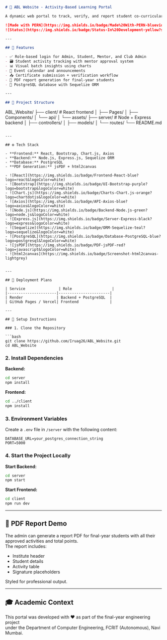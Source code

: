 ```markdown
# 🚀 ABL Website - Activity-Based Learning Portal

A dynamic web portal to track, verify, and report student co-curricular and extra-curricular activities for **FR. C. Rodrigues Institute of Technology** (Autonomous), Vashi, Navi Mumbai.

![Made with PERN](https://img.shields.io/badge/Made%20With-PERN-blueviolet?style=for-the-badge&logo=postgresql)  
![Status](https://img.shields.io/badge/Status-In%20Development-yellow?style=for-the-badge)

---

## 🧩 Features

- ✅ Role-based login for Admin, Student, Mentor, and Club Admin  
- 🗃️ Student activity tracking with mentor approval system  
- 📊 Visual batch insights using charts  
- 📅 Event calendar and announcements  
- 📥 Certificate submission + verification workflow  
- 📄 PDF report generation for final-year students  
- 💾 PostgreSQL database with Sequelize ORM

---

## 📁 Project Structure

```
ABL_Website/
├── client/               # React frontend
│   ├── Pages/
│   ├── Components/
│   └── api/
│   └── assets/
├── server/               # Node + Express backend
│   ├── controllers/
│   ├── models/
│   └── routes/
└── README.md
```

---

## ⚙️ Tech Stack

- **Frontend:** React, Bootstrap, Chart.js, Axios  
- **Backend:** Node.js, Express.js, Sequelize ORM  
- **Database:** PostgreSQL  
- **PDF Generation:** jsPDF + html2canvas

- ![React](https://img.shields.io/badge/Frontend-React-blue?logo=react&logoColor=white)
- ![Bootstrap](https://img.shields.io/badge/UI-Bootstrap-purple?logo=bootstrap&logoColor=white)
- ![Chart.js](https://img.shields.io/badge/Charts-Chart.js-orange?logo=chartdotjs&logoColor=white)
- ![Axios](https://img.shields.io/badge/API-Axios-blue?logo=axios&logoColor=white)
- ![Node.js](https://img.shields.io/badge/Backend-Node.js-green?logo=node.js&logoColor=white)
- ![Express.js](https://img.shields.io/badge/Server-Express-black?logo=express&logoColor=white)
- ![Sequelize](https://img.shields.io/badge/ORM-Sequelize-teal?logo=sequelize&logoColor=white)
- ![PostgreSQL](https://img.shields.io/badge/Database-PostgreSQL-blue?logo=postgresql&logoColor=white)
- ![jsPDF](https://img.shields.io/badge/PDF-jsPDF-red?logo=javascript&logoColor=white)
- ![html2canvas](https://img.shields.io/badge/Screenshot-html2canvas-lightgrey)


---

## 🚀 Deployment Plans

| Service               | Role                  |
|----------------------|-----------------------|
| Render               | Backend + PostgreSQL  |
| GitHub Pages / Vercel| Frontend              |

---

## 🔧 Setup Instructions

### 1. Clone the Repository

```bash
git clone https://github.com/Iruag26/ABL_Website.git
cd ABL_Website
```

### 2. Install Dependencies

**Backend:**
```bash
cd server
npm install
```

**Frontend:**
```bash
cd ../client
npm install
```

### 3. Environment Variables

Create a `.env` file in `/server` with the following content:

```env
DATABASE_URL=your_postgres_connection_string
PORT=5000
```

### 4. Start the Project Locally

**Start Backend:**
```bash
cd server
npm start
```

**Start Frontend:**
```bash
cd client
npm run dev
```

---

## 📝 PDF Report Demo

The admin can generate a report PDF for final-year students with all their approved activities and total points.  
The report includes:

- Institute header  
- Student details  
- Activity table  
- Signature placeholders  

Styled for professional output.

---

## 🎓 Academic Context

This portal was developed with ❤️ as part of the final-year engineering project  
under the Department of Computer Engineering, FCRIT (Autonomous), Navi Mumbai.
```
